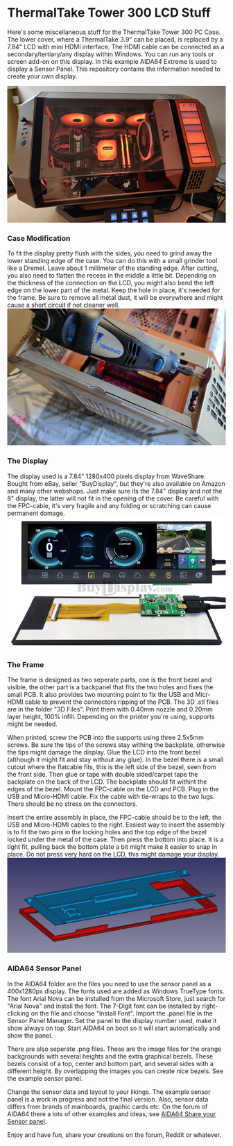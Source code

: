 # ThermalTake Tower 300 LCD Stuff
Here's some miscellaneous stuff for the ThermalTake Tower 300 PC Case. The lower cover, where a ThermalTake 3.9" can be placed, is replaced by a 7.84" LCD with mini HDMI interface. The HDMI cable can be connected as a secondary/tertiary/any display within Windows. You can run any tools or screen add-on on this display. In this example AIDA64 Extreme is used to display a Sensor Panel. This repository contains the information needed to create your own display.

![Tower 300 Sand&Gravel LCD](img/ThermalTakeTower300LCD.jpg)

### Case Modification
To fit the display pretty flush with the sides, you need to grind away the lower standing edge of the case. You can do this with a small grinder tool like a Dremel. Leave about 1 millimeter of the standing edge. After cutting, you also need to flatten the recess in the middle a little bit. Depending on the thickness of the connection on the LCD, you might also bend the left edge on the lower part of the metal. Keep the hole in place, it's needed for the frame. Be sure to remove all metal dust, it will be everywhere and might cause a short circuit if not cleaner well.
![Tower 300 Sand&Gravel LCD](img/LCDCutLowerEdge.jpg)

### The Display
The display used is a 7.84" 1280x400 pixels display from WaveShare. Bought from eBay, seller "BuyDisplay", but they're also available on Amazon and many other webshops. Just make sure its the 7.84" display and not the 8" display, the latter will not fit in the opening of the cover. Be careful with the FPC-cable, it's very fragile and any folding or scratching can cause permanent damage.
![Tower 300 Sand&Gravel LCD](img/LCDExampleBuyDisplay.jpg)

### The Frame
The frame is designed as two seperate parts, one is the front bezel and visible, the other part is a backpanel that fits the two holes and fixes the small PCB. It also provides two mounting point to fix the USB and Micr-HDMI cable to prevent the connectors ripping of the PCB. The 3D .stl files are in the folder "3D Files". Print them with 0.40mm nozzle and 0.20mm layer height, 100% infill. Depending on the printer you're using, supports might be needed.

When printed, screw the PCB into the supports using three 2.5x5mm screws. Be sure the tips of the screws stay withing the backplate, otherwise the tips might damage the display. Glue the LCD into the front bezel (although it might fit and stay without any glue). In the bezel there is a small cutout where the flatcable fits, this is the left side of the bezel, seen from the front side. Then glue or tape with double sided/carpet tape the backplate on the back of the LCD. The backplate should fit withint the edges of the bezel. Mount the FPC-cable on the LCD and PCB. Plug in the USB and Micro-HDMI cable. Fix the cable with tie-wraps to the two lugs. There should be no stress on the connectors.

Insert the entire assembly in place, the FPC-cable should be to the left, the USB and Micro-HDMI cables to the right. Easiest way to insert the assembly is to fit the two pins in the locking holes and the top edge of the bezel locked under the metal of the case. Then press the bottom into place. It is a tight fit, pulling back the bottom plate a bit might make it easier to snap in place. Do not press very hard on the LCD, this might damage your display.
![Tower 300 Sand&Gravel LCD](img/CADBezelBackDesign.jpg)

### AIDA64 Sensor Panel
In the AIDA64 folder are the files you need to use the sensor panel as a 400x1280px display. The fonts used are added as Windows TrueType fonts. The font Arial Nova can be installed from the Microsoft Store, just search for "Arial Nova" and install the font. The 7-Digit font can be installed by right-clicking on the file and choose "Install Font". Import the .panel file in the Sensor Panel Manager. Set the panel to the display number used, make it show always on top. Start AIDA64 on boot so it will start automatically and show the panel.

There are also seperate .png files. These are the image files for the orange backgrounds with several heights and the extra graphical bezels. These bezels consist of a top, center and bottom part, and several sides with a different height. By overlapping the images you can create nice bezels. See the example sensor panel.

Change the sensor data and layout to your likings. The example sensor panel is a work in progress and not the final version. Also, sensor data differs from brands of mainboards, graphic cards etc. On the forum of AIDA64 there a lots of other examples and ideas, see [AIDA64 Share your Sensor panel](https://forums.aida64.com/topic/13296-share-your-sensorpanels/).


Enjoy and have fun, share your creations on the forum, Reddit or whatever.
